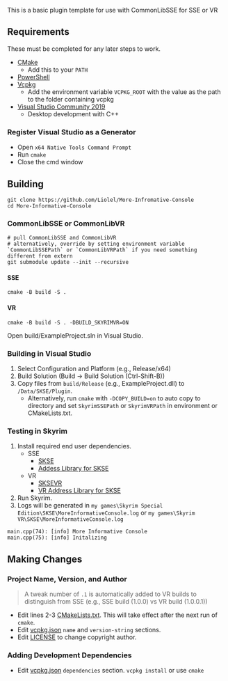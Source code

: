 This is a basic plugin template for use with CommonLibSSE for SSE or VR

## Requirements
These must be completed for any later steps to work.
* [CMake](https://cmake.org/)
	* Add this to your `PATH`
* [PowerShell](https://github.com/PowerShell/PowerShell/releases/latest)
* [Vcpkg](https://github.com/microsoft/vcpkg)
	* Add the environment variable `VCPKG_ROOT` with the value as the path to the folder containing vcpkg
* [Visual Studio Community 2019](https://visualstudio.microsoft.com/)
	* Desktop development with C++

### Register Visual Studio as a Generator
* Open `x64 Native Tools Command Prompt`
* Run `cmake`
* Close the cmd window

## Building
```
git clone https://github.com/Liolel/More-Infromative-Console
cd More-Informative-Console
```
### CommonLibSSE or CommonLibVR
```
# pull CommonLibSSE and CommonLibVR
# alternatively, override by setting environment variable `CommonLibSSEPath` or `CommonLibVRPath` if you need something different from extern
git submodule update --init --recursive

```
#### SSE
```
cmake -B build -S .
```

#### VR
```
cmake -B build -S . -DBUILD_SKYRIMVR=ON
```
Open build/ExampleProject.sln in Visual Studio.

### Building in Visual Studio
1. Select Configuration and Platform (e.g., Release/x64)
2. Build Solution (Build -> Build Solution (Ctrl-Shift-B))
3. Copy files from `build/Release` (e.g., ExampleProject.dll) to `/Data/SKSE/Plugin`.
	* Alternatively, run `cmake` with `-DCOPY_BUILD=on` to auto copy to directory and set `SkyrimSSEPath` or `SkyrimVRPath` in environment or CMakeLists.txt.

### Testing in Skyrim
1. Install required end user dependencies.
	* SSE
		* [SKSE](https://skse.silverlock.org/)
		* [Addess Library for SKSE](https://www.nexusmods.com/skyrimspecialedition/mods/32444)
	* VR
		* [SKSEVR](https://skse.silverlock.org/)
		* [VR Address Library for SKSE](https://www.nexusmods.com/skyrimspecialedition/mods/58101)
2. Run Skyrim.
3. Logs will be generated in `my games\Skyrim Special Edition\SKSE\MoreInformativeConsole.log` or `my games\Skyrim VR\SKSE\MoreInformativeConsole.log`
```text
main.cpp(74): [info] More Informative Console
main.cpp(75): [info] Initalizing
```

## Making Changes

### Project Name, Version, and Author
> A tweak number of `.1` is automatically added to VR builds to distinguish from SSE (e.g., SSE build (1.0.0) vs VR build (1.0.0.1))
* Edit lines 2-3 [CMakeLists.txt](CMakeLists.txt#L2-L3). This will take effect after the next run of `cmake`.
* Edit [vcpkg.json](vcpkg.json) `name` and `version-string` sections.
* Edit [LICENSE](LICENSE#L3) to change copyright author.

### Adding Development Dependencies
* Edit [vcpkg.json](vcpkg.json) `dependencies` section. `vcpkg install` or use `cmake`
